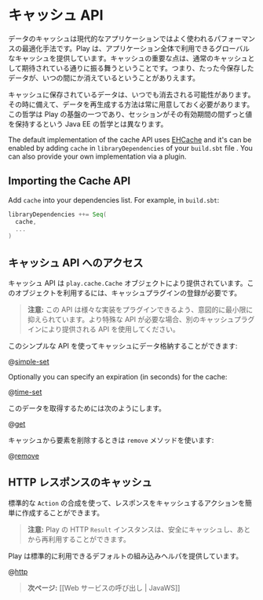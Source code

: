 <!--- Copyright (C) 2009-2013 Typesafe Inc. <http://www.typesafe.com> -->
<!--
# The Play cache API
-->
# キャッシュ API

<!--
Caching data is a typical optimization in modern applications, and so Play provides a global cache. An important point about the cache is that it behaves just like a cache should: the data you just stored may just go missing.
-->
データのキャッシュは現代的なアプリケーションではよく使われるパフォーマンスの最適化手法です。Play は、アプリケーション全体で利用できるグローバルなキャッシュを提供しています。キャッシュの重要な点は、通常のキャッシュとして期待されている通りに振る舞うということです。つまり、たった今保存したデータが、いつの間にか消えているということがありえます。

<!--
For any data stored in the cache, a regeneration strategy needs to be put in place in case the data goes missing. This philosophy is one of the fundamentals behind Play, and is different from Java EE, where the session is expected to retain values throughout its lifetime. 
-->
キャッシュに保存されているデータは、いつでも消去される可能性があります。その時に備えて、データを再生成する方法は常に用意しておく必要があります。この哲学は Play の基盤の一つであり、セッションがその有効期間の間ずっと値を保持するという Java EE の哲学とは異なります。

The default implementation of the cache API uses [EHCache](http://www.ehcache.org/) and it's can be enabled by adding `cache` in  `libraryDependencies` of your `build.sbt` file . You can also provide your own implementation via a plugin. 

## Importing the Cache API

Add `cache` into your dependencies list. For example, in `build.sbt`:

```scala
libraryDependencies ++= Seq(
  cache,
  ...
)
```

<!--
## Accessing the Cache API
-->
## キャッシュ API へのアクセス

<!--
The cache API is provided by the `play.cache.Cache` object. This requires a cache plugin to be registered.
-->
キャッシュ API は `play.cache.Cache` オブジェクトにより提供されています。このオブジェクトを利用するには、キャッシュプラグインの登録が必要です。

<!--
> **Note:** The API is intentionally minimal to allow various implementations to be plugged in. If you need a more specific API, use the one provided by your Cache plugin.
-->
> **注意:** この API は様々な実装をプラグインできるよう、意図的に最小限に抑えられています。より特殊な API が必要な場合、別のキャッシュプラグインにより提供される API を使用してください。

<!--
Using this simple API you can store data in the cache:
-->
このシンプルな API を使ってキャッシュにデータ格納することができます:

@[simple-set](code/javaguide/cache/JavaCache.java)

Optionally you can specify an expiration (in seconds) for the cache:

@[time-set](code/javaguide/cache/JavaCache.java)

<!--
You can retrieve the data later:
-->
このデータを取得するためには次のようにします。

@[get](code/javaguide/cache/JavaCache.java)

<!--
To remove an item from the cache use the `remove` method:
-->
キャッシュから要素を削除するときは `remove` メソッドを使います:

@[remove](code/javaguide/cache/JavaCache.java)

<!--
## Caching HTTP responses
-->
## HTTP レスポンスのキャッシュ

<!--
You can easily create a smart cached action using standard `Action` composition. 
-->
標準的な `Action` の合成を使って、レスポンスをキャッシュするアクションを簡単に作成することができます。

<!--
> **Note:** Play HTTP `Result` instances are safe to cache and reuse later.
-->
> **注意:** Play の HTTP `Result` インスタンスは、安全にキャッシュし、あとから再利用することができます。

<!--
Play provides a default built-in helper for the standard case:
-->
Play は標準的に利用できるデフォルトの組み込みヘルパを提供しています。

@[http](code/javaguide/cache/JavaCache.java)

<!--
> **Next:** [[Calling web services | JavaWS]]
-->
> **次ページ:** [[Web サービスの呼び出し | JavaWS]]
